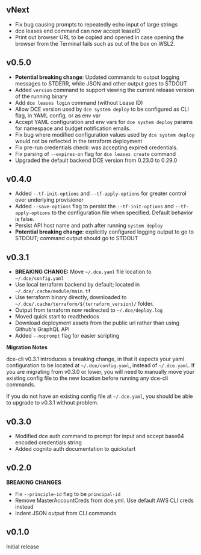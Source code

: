 ## vNext

- Fix bug causing prompts to repeatedly echo input of large strings
- dce leases end command can now accept leaseID
- Print out browser URL to be copied and opened in case opening the browser from the Terminal fails such as out of the box on WSL2.

## v0.5.0

- **Potential breaking change**: Updated commands to output logging messages to STDERR, while JSON
  and other output goes to STDOUT
- Added `version` command to support viewing the current release version of the running binary
- Add `dce leases login` command (without Lease ID)
- Allow DCE version used by `dce system deploy` to be configured as CLI flag, in YAML config, or as env var
- Accept YAML configuration and env vars for `dce system deploy` params for namespace and budget notification emails.
- Fix bug where modified configuration values used by `dce system deploy` would not be reflected in the terraform deployment
- Fix pre-run credentials check: was accepting expired credentials.
- Fix parsing of `--expires-on` flag for `dce leases create` command
- Upgraded the default backend DCE version from 0.23.0 to 0.29.0

## v0.4.0
- Added `--tf-init-options` and `--tf-apply-options` for greater control over underlying provisioner
- Added `--save-options` flag to persist the `--tf-init-options` and `--tf-apply-options` to the
  configuration file when specified. Default behavior is false.
- Persist API host name and path after running `system deploy`
- **Potential breaking change**: explicitly configured logging output to go to STDOUT; command output should go to STDOUT

## v0.3.1

- **BREAKING CHANGE:** Move `~/.dce.yaml` file location to `~/.dce/config.yaml`
- Use local terraform backend by default; located in `~/.dce/.cache/module/main.tf`
- Use terraform binary directly, downloaded to `~/.dce/.cache/terraform/${terraform_version}/` folder.
- Output from terraform now redirected to `~/.dce/deploy.log`
- Moved quick start to readthedocs
- Download deployment assets from the public url rather than using Github's GraphQL API
- Added `--noprompt` flag for easier scripting

**Migration Notes**

dce-cli v0.3.1 introduces a breaking change, in that it expects your yaml configuration to be located at `~/.dce/config.yaml`, instead of `~/.dce.yaml`. If you are migrating from v0.3.0 or lower, you will need to manually move your existing config file to the new location before running any dce-cli commands.

If you do not have an existing config file at `~/.dce.yaml`, you should be able to upgrade to v0.3.1 without problem.

## v0.3.0
- Modified dce auth command to prompt for input and accept base64 encoded credentials string
- Added cognito auth documentation to quickstart

## v0.2.0

**BREAKING CHANGES**
- Fix `--principle-id` flag to be `principal-id`
- Remove MasterAccountCreds from dce.yml. Use default AWS CLI creds instead
- Indent JSON output from CLI commands

## v0.1.0

Initial release
